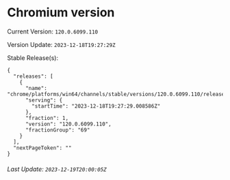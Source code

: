 # Chromium version

Current Version: `120.0.6099.110`

Version Update: `2023-12-18T19:27:29Z`

Stable Release(s):
```
{
  "releases": [
    {
      "name": "chrome/platforms/win64/channels/stable/versions/120.0.6099.110/releases/1702927649",
      "serving": {
        "startTime": "2023-12-18T19:27:29.008586Z"
      },
      "fraction": 1,
      "version": "120.0.6099.110",
      "fractionGroup": "69"
    }
  ],
  "nextPageToken": ""
}
```

###### Last Update: `2023-12-19T20:00:05Z`
        